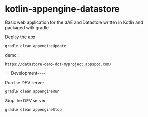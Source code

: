 # kotlin-appengine-datastore

Basic web application for the GAE and Datastore written in Kotlin
and packaged with gradle

Deploy the app

```sh
gradle clean appengineUpdate
```

demo : 
```
https://datastore-demo-dot-myproject.appspot.com/
```

---Development----

Run the DEV server 
```sh
gradle clean appengineRun
```

Stop the DEV server 
```
gradle clean appengineStop
```
